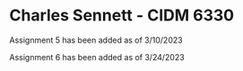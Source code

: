 # Charles Sennett - CIDM 6330

Assignment 5 has been added as of 3/10/2023

Assignment 6 has been added as of 3/24/2023

